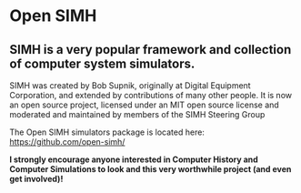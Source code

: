 # Open SIMH

## SIMH is a very popular framework and collection of computer system simulators.

SIMH was created by Bob Supnik, originally at Digital Equipment Corporation, and extended by contributions of many other people. 
It is now an open source project, licensed under an MIT open source license and moderated and maintained by members of the SIMH Steering Group

The Open SIMH simulators package is located here:   https://github.com/open-simh/

**I strongly encourage anyone interested in Computer History and Computer Simulations to look and this very worthwhile project (and even get involved)!**
